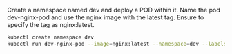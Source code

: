Create a namespace named dev and deploy a POD within it. Name the pod dev-nginx-pod and use the nginx image with the latest tag. Ensure to specify the tag as nginx:latest.

```bash
kubectl create namespace dev
kubectl run dev-nginx-pod --image=nginx:latest --namespace=dev --labels="app=nginx_app" --overrides='{"spec":{"containers":[{"name":"nginx-container","image":"nginx:latest"}]}}'
```

